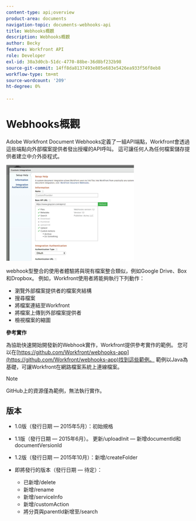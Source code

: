 ```yaml
---
content-type: api;overview
product-area: documents
navigation-topic: documents-webhooks-api
title: Webhooks概觀
description: Webhooks概觀
author: Becky
feature: Workfront API
role: Developer
exl-id: 30a3d0cb-51dc-4770-88be-36d8bf232b98
source-git-commit: 14ff8da8137493e805e683e5426ea933f56f8eb8
workflow-type: tm+mt
source-wordcount: '209'
ht-degree: 0%

---
```



# Webhooks概觀

Adobe Workfront Document Webhooks定義了一組API端點，Workfront會透過這些端點向外部檔案提供者發出授權的API呼叫。 這可讓任何人為任何檔案儲存提供者建立中介外掛程式。

![](assets/mceclip0-350x262.png)

webhook型整合的使用者體驗將與現有檔案整合類似，例如Google Drive、Box和Dropbox。 例如，Workfront使用者將能夠執行下列動作：

* 瀏覽外部檔案提供者的檔案夾結構
* 搜尋檔案
* 將檔案連結至Workfront
* 將檔案上傳到外部檔案提供者
* 檢視檔案的縮圖

**參考實作**

為協助快速開始開發新的Webhook實作，Workfront提供參考實作的範例。 您可以在[https://github.com/Workfront/webhooks-app](https://github.com/Workfront/webhooks-app)找到這些範例。 範例以Java為基礎，可讓Workfront在網路檔案系統上連線檔案。 

>[!NOTE]
>
>GitHub上的資源僅為範例，無法執行實作。

## 版本

* 1.0版（發行日期 — 2015年5月）：初始規格

* 1.1版（發行日期 — 2015年6月）。 更新/uploadInit — 新增documentId和documentVersionId

* 1.2版（發行日期 — 2015年10月）：新增/createFolder

* 即將發行的版本（發行日期 — 待定）：

   * 已新增/delete
   * 新增/rename
   * 新增/serviceInfo
   * 新增/customAction
   * 將分頁與parentId新增至/search
